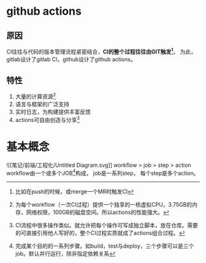 # github actions
## 原因
CI往往与代码的版本管理流程紧密结合，**CI的整个过程往往由GIT触发[^1]**。
为此，gitlab设计了gitlab CI，github设计了github actions。
## 特性
1. 大量的计算资源[^2]
2. 语言与框架的广泛支持
3. 实时日志，为构建提供丰富反馈
4. actions可自由创造与分享[^3]
# 基本概念
![[笔记/前端/工程化/Untitled Diagram.svg]]
workflow > job > step > action
workflow由一个或多个JOB[^4]构成，
job是一系列step，
每个step是多个action。
[^1]: 比如在push的时候，或merge一个MR时触发CI
[^2]: 为每个workflow（一次CI过程）提供一个独享的一核虚拟CPU，3.75GB的内存，网络权限，100GB的磁盘空间。所以actions的性能强大。
[^3]: CI流程中很多操作类似。就允许把每个操作可写成独立脚本，放在仓库。需要的可直接引用他人写好的，整个CI过程实质就成了actions组合过程。
[^4]: 完成某个目的的一系列步骤。如build，test与deploy，三个步骤可以是三个job。默认并行运行，除非指定依赖关系